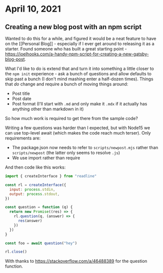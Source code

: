 # April 10, 2021

## Creating a new blog post with an npm script

Wanted to do this for a while, and figured it would be a neat feature to have on the [[Personal Blog]] - especially if I ever get around to releasing it as a starter.  Found someone who has built a great starting point - https://joelhooks.com/a-handy-npm-script-for-creating-a-new-gatsby-blog-post.

What I'd like to do is extend that and turn it into something a little closer to the `npm init` experience - ask a bunch of questions and allow defaults to skip past a bunch (I don't mind mashing enter a half-dozen times).  Things that _do_ change and require a bunch of moving things around:

- Post title
- Post date
- Post format (I'll start with `.md` and only make it `.mdx` if it actually has anything other than markdown in it)

So how much work is required to get there from the sample code?

Writing a few questions was harder than I expected, but with Node15 we can use top-level await (which makes the code reach much terser).  Only requirements are:
- The package.json now needs to refer to `scripts/newpost.mjs` rather than `scripts/newpost` (the latter only seems to resolve `.js`)
- We use import rather than require

And then code like this works:
```javascript
import { createInterface } from "readline"

const rl = createInterface({
  input: process.stdin,
  output: process.stdout,
})

const question = function (q) {
  return new Promise((res) => {
    rl.question(q, (answer) => {
      res(answer)
    })
  })
}

const foo = await question("hey")

rl.close()
```

With thanks to https://stackoverflow.com/a/46488389 for the question function.